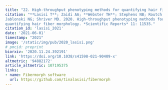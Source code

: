 ```yaml
---
title: "22. High-throughput phenotyping methods for quantifying hair fiber morphology"
citation: "**Lasisi T**; Zaidi AA; **Webster TH**; Stephens NB; Routch K;
Jablonski NG; Shriver MD. 2020. High-throughput phenotyping methods for
quantifying hair fiber morphology. *Scientific Reports* 11: 11535."
citation_id: 'lasisi_2021'
date: '2021-06-01'
timestamp: "2021"
image: '/static/img/pub/2020_lasisi.png'
# pmcid: preprint
biorxiv: '2020.11.24.392191'
link: 'https://doi.org/10.1038/s41598-021-90409-x'
altmetric: '94882172'
article_altmetric: 107195375
links:
- name: Fibermorph software
  url: https://github.com/tinalasisi/fibermorph
---
```

